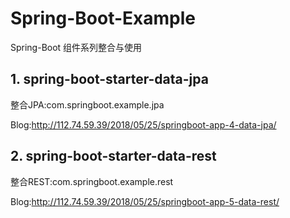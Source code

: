 ﻿# Spring-Boot-Example
Spring-Boot 组件系列整合与使用

## 1. spring-boot-starter-data-jpa
整合JPA:com.springboot.example.jpa

Blog:http://112.74.59.39/2018/05/25/springboot-app-4-data-jpa/


## 2. spring-boot-starter-data-rest
整合REST:com.springboot.example.rest

Blog:http://112.74.59.39/2018/05/25/springboot-app-5-data-rest/
